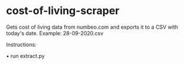 # cost-of-living-scraper

Gets cost of living data from numbeo.com and exports it to a CSV with today's date.
Example: 28-09-2020.csv

Instructions:

• run extract.py
